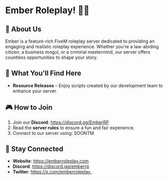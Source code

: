 # Ember Roleplay! 🚓🌆

## 🌟 About Us

Ember is a feature-rich FiveM roleplay server dedicated to providing an engaging and realistic roleplay experience. Whether you're a law-abiding citizen, a business mogul, or a criminal mastermind, our server offers countless opportunities to shape your story.

## 🔧 What You'll Find Here

- **Resource Releases** – Enjoy scripts created by our development team to enhance your server.

## 🎮 How to Join

1. Join our **Discord**: https://discord.gg/EmberRP
2. Read the **server rules** to ensure a fun and fair experience.
3. Connect to our server using: SOONTM

## 🚀 Stay Connected

- **Website**: https://emberroleplay.com
- **Discord**: https://discord.gg/emberrp
- **Twitter**: https://x.com/emberroleplay_
